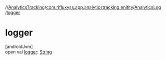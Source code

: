 //[AnalyticsTracking](../../../index.md)/[com.rifluxyss.app.analyticstracking.enitity](../index.md)/[AnalyticsLog](index.md)/[logger](logger.md)

# logger

[androidJvm]\
open val [logger](logger.md): [String](https://developer.android.com/reference/kotlin/java/lang/String.html)
